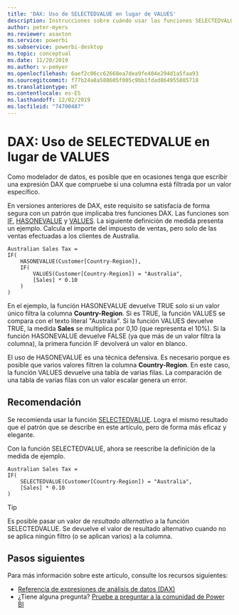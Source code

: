 ```yaml
---
title: 'DAX: Uso de SELECTEDVALUE en lugar de VALUES'
description: Instrucciones sobre cuándo usar las funciones SELECTEDVALUE.
author: peter-myers
ms.reviewer: asaxton
ms.service: powerbi
ms.subservice: powerbi-desktop
ms.topic: conceptual
ms.date: 11/20/2019
ms.author: v-pemyer
ms.openlocfilehash: 6aef2c06cc62668ea7dea9fe404e294d1a5faa93
ms.sourcegitcommit: f77b24a8a588605f005c9bb1fdad864955885718
ms.translationtype: HT
ms.contentlocale: es-ES
ms.lasthandoff: 12/02/2019
ms.locfileid: "74700487"
---
```

# <a name="dax-use-selectedvalue-instead-of-values"></a>DAX: Uso de SELECTEDVALUE en lugar de VALUES

Como modelador de datos, es posible que en ocasiones tenga que escribir una expresión DAX que compruebe si una columna está filtrada por un valor específico.

En versiones anteriores de DAX, este requisito se satisfacía de forma segura con un patrón que implicaba tres funciones DAX. Las funciones son [IF](/dax/if-function-dax), [HASONEVALUE](/dax/hasonevalue-function-dax) y [VALUES](/dax/values-function-dax). La siguiente definición de medida presenta un ejemplo. Calcula el importe del impuesto de ventas, pero solo de las ventas efectuadas a los clientes de Australia.

```dax
Australian Sales Tax =
IF(
    HASONEVALUE(Customer[Country-Region]),
    IF(
        VALUES(Customer[Country-Region]) = "Australia",
        [Sales] * 0.10
    )
)
```

En el ejemplo, la función HASONEVALUE devuelve TRUE solo si un valor único filtra la columna **Country-Region**. Si es TRUE, la función VALUES se compara con el texto literal "Australia". Si la función VALUES devuelve TRUE, la medida **Sales** se multiplica por 0,10 (que representa el 10%). Si la función HASONEVALUE devuelve FALSE (ya que más de un valor filtra la columna), la primera función IF devolverá un valor en blanco.

El uso de HASONEVALUE es una técnica defensiva. Es necesario porque es posible que varios valores filtren la columna **Country-Region**. En este caso, la función VALUES devuelve una tabla de varias filas. La comparación de una tabla de varias filas con un valor escalar genera un error.

## <a name="recommendation"></a>Recomendación

Se recomienda usar la función [SELECTEDVALUE](/dax/selectedvalue-function). Logra el mismo resultado que el patrón que se describe en este artículo, pero de forma más eficaz y elegante.

Con la función SELECTEDVALUE, ahora se reescribe la definición de la medida de ejemplo.

```dax
Australian Sales Tax =
IF(
    SELECTEDVALUE(Customer[Country-Region]) = "Australia",
    [Sales] * 0.10
)
```

> [!TIP]
> Es posible pasar un valor de _resultado alternativo_ a la función SELECTEDVALUE. Se devuelve el valor de resultado alternativo cuando no se aplica ningún filtro (o se aplican varios) a la columna.

## <a name="next-steps"></a>Pasos siguientes

Para más información sobre este artículo, consulte los recursos siguientes:

- [Referencia de expresiones de análisis de datos (DAX)](/dax/)
- ¿Tiene alguna pregunta? [Pruebe a preguntar a la comunidad de Power BI](https://community.powerbi.com/)
